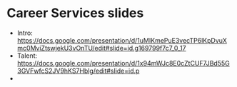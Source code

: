 # Career Services slides
* Intro: https://docs.google.com/presentation/d/1uMIKmePuE3vecTP6lKpDvuXmc0MviZtswjekU3vOnTU/edit#slide=id.g169799f7c7_0_17
* Talent: https://docs.google.com/presentation/d/1x94mWJc8E0cZtCUF7JBd55G3GVFwfcS2JV9hKS7Hblg/edit#slide=id.p
* 
